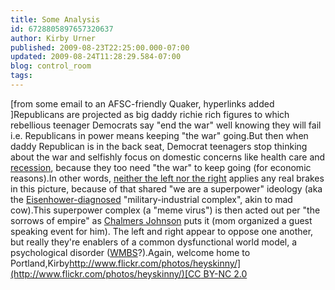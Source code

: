 ```yaml
---
title: Some Analysis
id: 6728805897657320637
author: Kirby Urner
published: 2009-08-23T22:25:00.000-07:00
updated: 2009-08-24T11:28:29.584-07:00
blog: control_room
tags: 
---
```


[](https://blogger.googleusercontent.com/img/b/R29vZ2xl/AVvXsEhcbOB0i8n5w4qFOr1tZcJ1VB3ylG-fbD24vdj8aL80W9vUgPsjZDfdx4E8PH9ncF6zPoKPukVcRP5YkxV2rYSw-lF-6QNR-iarb2Ca_tpj7_O_mod-h9X4_fq6YYMREhN61Aq3/s1600-h/richierich.jpg)[from some email to an AFSC-friendly Quaker, hyperlinks added ]Republicans are projected as big daddy richie rich figures to which rebellious teenager Democrats say "end the war" well knowing they will fail i.e. Republicans in power means keeping "the war" going.But then when daddy Republican is in the back seat, Democrat teenagers stop thinking about the war and selfishly focus on domestic concerns like health care and [recession](http://controlroom.blogspot.com/2009/06/recessionology.html), because they too need "the war" to keep going (for economic reasons).In other words, [neither the left nor the right](http://controlroom.blogspot.com/2009/08/pelosis-war-editorial.html) applies any real brakes in this picture, because of that shared "we are a superpower" ideology (aka the [Eisenhower-diagnosed](http://mybizmo.blogspot.com/2006/03/why-we-fight-movie-review.html) "military-industrial complex", akin to mad cow).This superpower complex (a "meme virus") is then acted out per "the sorrows of empire" as [Chalmers Johnson](http://hnn.us/articles/3015.html) puts it (mom organized a guest speaking event for him).  The left and right appear to oppose one another, but really they're enablers of a common dysfunctional world model, a psychological disorder ([WMBS](http://controlroom.blogspot.com/2008/05/wmbs-satire.html)?).Again, welcome home to Portland,Kirby[](https://blogger.googleusercontent.com/img/b/R29vZ2xl/AVvXsEiDe5iwIRiWNW-V4ta8N8qmS7ENJoLNnpu1-DGKI6QmV5KAIC9zQrrGNpmNizdE6OXDkLR2cFDnyET7ha6SeL04jROkfue-OgAKVKDE_SOINBv0-uLgprs_6lPdyMJpO1gleMpz/s1600-h/teen_with_float.jpg.jpg)[http://www.flickr.com/photos/heyskinny/](http://www.flickr.com/photos/heyskinny/)[CC BY-NC 2.0](http://creativecommons.org/licenses/by-nc/2.0/)